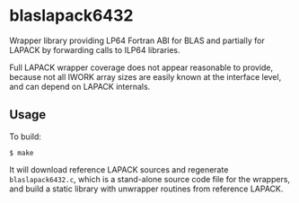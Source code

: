 blaslapack6432
==============

Wrapper library providing LP64 Fortran ABI for BLAS and partially for LAPACK by
forwarding calls to ILP64 libraries.

Full LAPACK wrapper coverage does not appear reasonable to provide, because not
all IWORK array sizes are easily known at the interface level, and can depend
on LAPACK internals.


Usage
-----

To build:

    $ make

It will download reference LAPACK sources and regenerate `blaslapack6432.c`,
which is a stand-alone source code file for the wrappers, and build a static
library with unwrapper routines from reference LAPACK.

